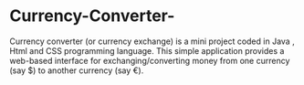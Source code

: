 # Currency-Converter-
Currency converter (or currency exchange) is a mini project coded in Java , Html and CSS programming language. This simple application provides a web-based interface for exchanging/converting money from one currency (say $) to another currency (say €).
